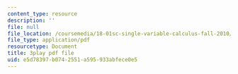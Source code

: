 ```yaml
---
content_type: resource
description: ''
file: null
file_location: /coursemedia/18-01sc-single-variable-calculus-fall-2010/e5d78397b0742551a595933abfece0e5_tMVwXglUp60.pdf
file_type: application/pdf
resourcetype: Document
title: 3play pdf file
uid: e5d78397-b074-2551-a595-933abfece0e5
---
```

